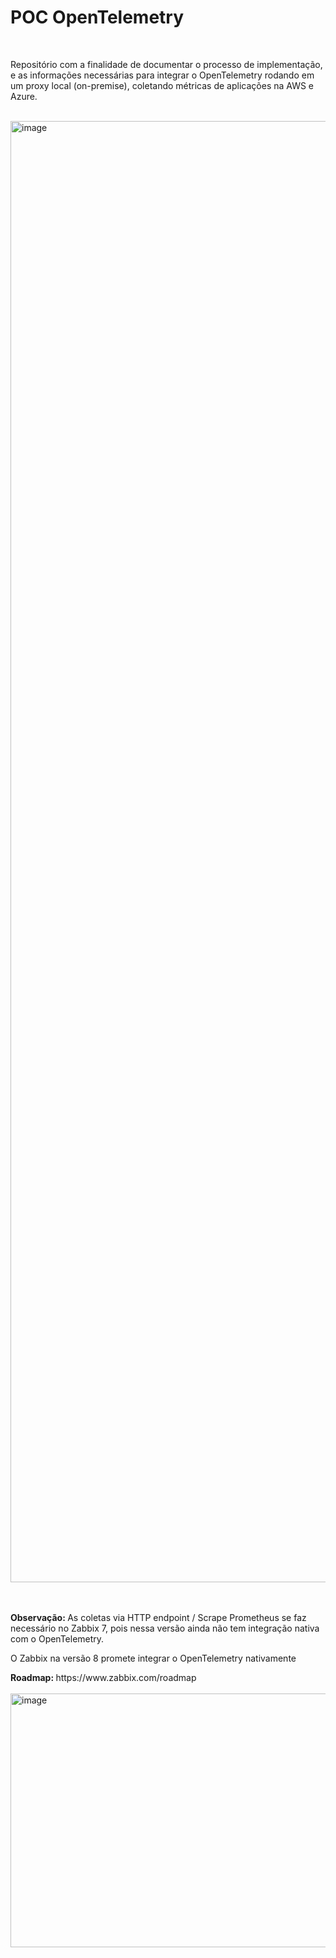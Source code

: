 # POC OpenTelemetry
<br>
<p>Repositório com a finalidade de documentar o processo de implementação, e as informações necessárias para integrar o OpenTelemetry rodando em um proxy local (on-premise), coletando métricas de aplicações na AWS e Azure.</p>
<br> 

<img width="2481" height="2338" alt="image" src="https://github.com/user-attachments/assets/446aba85-e13d-4b0d-ad03-662404692769" />

<br><br>
<strong> Observação: </strong> As coletas via HTTP endpoint / Scrape Prometheus se faz necessário no Zabbix 7, pois nessa versão ainda não tem integração nativa com o OpenTelemetry.
<br>
<p>O Zabbix na versão 8 promete integrar o OpenTelemetry nativamente </p>
<strong> Roadmap: </strong> https://www.zabbix.com/roadmap
<br> <br>

<img width="972" height="406" alt="image" src="https://github.com/user-attachments/assets/81822a6b-9ba7-4f01-8722-9e63dc711931" />
